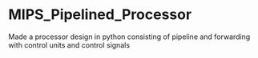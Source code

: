 # MIPS_Pipelined_Processor
Made a processor design  in python consisting of pipeline and forwarding with control units and control signals
